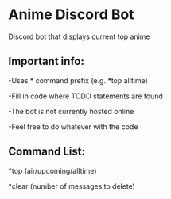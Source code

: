 # Anime Discord Bot
Discord bot that displays current top anime

## Important info:

-Uses * command prefix (e.g. *top alltime)

-Fill in code where TODO statements are found

-The bot is not currently hosted online

-Feel free to do whatever with the code

## Command List:

*top (air/upcoming/alltime)

*clear (number of messages to delete)
